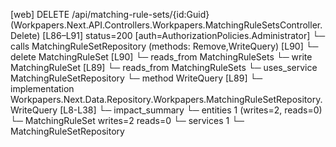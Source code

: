 [web] DELETE /api/matching-rule-sets/{id:Guid}  (Workpapers.Next.API.Controllers.Workpapers.MatchingRuleSetsController.Delete)  [L86–L91] status=200 [auth=AuthorizationPolicies.Administrator]
  └─ calls MatchingRuleSetRepository (methods: Remove,WriteQuery) [L90]
  └─ delete MatchingRuleSet [L90]
    └─ reads_from MatchingRuleSets
  └─ write MatchingRuleSet [L89]
    └─ reads_from MatchingRuleSets
  └─ uses_service MatchingRuleSetRepository
    └─ method WriteQuery [L89]
      └─ implementation Workpapers.Next.Data.Repository.Workpapers.MatchingRuleSetRepository.WriteQuery [L8-L38]
  └─ impact_summary
    └─ entities 1 (writes=2, reads=0)
      └─ MatchingRuleSet writes=2 reads=0
    └─ services 1
      └─ MatchingRuleSetRepository

